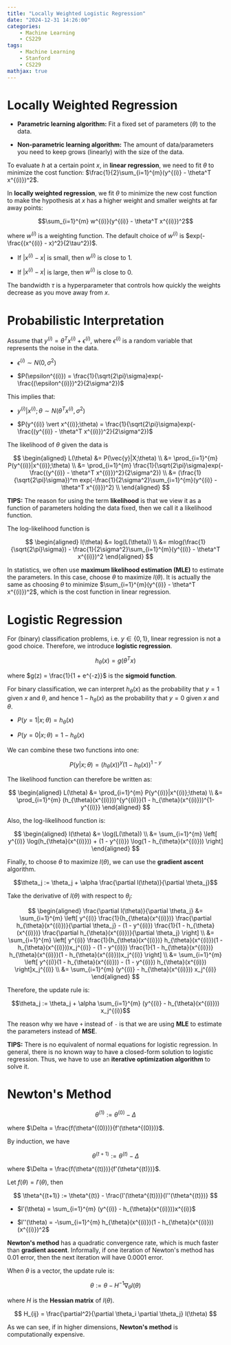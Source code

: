 ```yaml
---
title: "Locally Weighted Logistic Regression"
date: "2024-12-31 14:26:00"
categories: 
    - Machine Learning
    - CS229
tags: 
    - Machine Learning
    - Stanford
    - CS229
mathjax: true
---
```

# Locally Weighted Regression

- **Parametric learning algorithm:** Fit a fixed set of parameters ($\theta$) to the data.

- **Non-parametric learning algorithm:** The amount of data/parameters you need to keep grows (linearly) with the size of the data.

To evaluate $h$ at a certain point $x$, in **linear regression**, we need to fit $\theta$ to minimize the cost function: $\frac{1}{2}\sum_{i=1}^{m}(y^{(i)} - \theta^T x^{(i)})^2$. 

In **locally weighted regression**, we fit $\theta$ to minimize the new cost function to make the hypothesis at $x$ has a higher weight and smaller weights at far away points: 

$$\sum_{i=1}^{m} w^{(i)}(y^{(i)} - \theta^T x^{(i)})^2$$

where $w^{(i)}$ is a weighting function. The default choice of $w^{(i)}$ is $exp(-\frac{(x^{(i)} - x)^2}{2\tau^2})$. 

- If $\vert{x^{(i)} - x}\vert$ is small, then $w^{(i)}$ is close to 1. 

- If $\vert{x^{(i)} - x}\vert$ is large, then $w^{(i)}$ is close to 0.

The bandwidth $\tau$ is a hyperparameter that controls how quickly the weights decrease as you move away from $x$.

# Probabilistic Interpretation

Assume that $y^{(i)} = \theta^T x^{(i)} + \epsilon^{(i)}$, where $\epsilon^{(i)}$ is a random variable that represents the noise in the data. 

- $\epsilon^{(i)} \sim N(0, \sigma^2)$

- $P(\epsilon^{(i)}) = \frac{1}{\sqrt{2\pi}\sigma}exp(-\frac{(\epsilon^{(i)})^2}{2\sigma^2})$

This implies that:

- $y^{(i)} \vert x^{(i)};\theta \sim N(\theta^T x^{(i)}, \sigma^2)$

- $P(y^{(i)} \vert x^{(i)};\theta) = \frac{1}{\sqrt{2\pi}\sigma}exp(-\frac{(y^{(i)} - \theta^T x^{(i)})^2}{2\sigma^2})$

The likelihood of $\theta$ given the data is 

$$
\begin{aligned}
L(\theta) &= P(\vec{y}|X;\theta) \\
&= \prod_{i=1}^{m} P(y^{(i)}|x^{(i)};\theta) \\
&= \prod_{i=1}^{m} \frac{1}{\sqrt{2\pi}\sigma}exp(-\frac{(y^{(i)} - \theta^T x^{(i)})^2}{2\sigma^2}) \\
&= (\frac{1}{\sqrt{2\pi}\sigma})^m exp(-\frac{1}{2\sigma^2}\sum_{i=1}^{m}(y^{(i)} - \theta^T x^{(i)})^2) \\
\end{aligned}
$$

**TIPS:** The reason for using the term **likelihood** is that we view it as a function of parameters holding the data fixed, then we call it a likelihood function.

The log-likelihood function is

$$
\begin{aligned}
l(\theta) &= log(L(\theta)) \\
&= mlog(\frac{1}{\sqrt{2\pi}\sigma}) - \frac{1}{2\sigma^2}\sum_{i=1}^{m}(y^{(i)} - \theta^T x^{(i)})^2
\end{aligned}
$$

In statistics, we often use **maximum likelihood estimation (MLE)** to estimate the parameters. In this case, choose $\theta$ to maximize $l(\theta)$. It is actually the same as choosing $\theta$ to minimize $\sum_{i=1}^{m}(y^{(i)} - \theta^T x^{(i)})^2$, which is the cost function in linear regression.

# Logistic Regression

For (binary) classification problems, i.e. $y \in \{0, 1\}$, linear regression is not a good choice. Therefore, we introduce **logistic regression**.

$$h_{\theta}(x) = g(\theta^T x)$$

where $g(z) = \frac{1}{1 + e^{-z}}$ is the **sigmoid function**.

For binary classification, we can interpret $h_{\theta}(x)$ as the probability that $y = 1$ given $x$ and $\theta$, and hence $1 - h_{\theta}(x)$ as the probability that $y = 0$ given $x$ and $\theta$.

- $P(y=1 \vert x;\theta) = h_{\theta}(x)$

- $P(y=0 \vert x;\theta) = 1 - h_{\theta}(x)$

We can combine these two functions into one:

$$P(y|x;\theta) = (h_{\theta}(x))^y(1 - h_{\theta}(x))^{1-y}$$

The likelihood function can therefore be written as:

$$
\begin{aligned}
L(\theta) &= \prod_{i=1}^{m} P(y^{(i)}|x^{(i)};\theta) \\
&= \prod_{i=1}^{m} (h_{\theta}(x^{(i)}))^{y^{(i)}}(1 - h_{\theta}(x^{(i)}))^{1-y^{(i)}}
\end{aligned}
$$

Also, the log-likelihood function is:

$$
\begin{aligned}
l(\theta) &= \log(L(\theta)) \\
&= \sum_{i=1}^{m} \left[ y^{(i)} \log(h_{\theta}(x^{(i)})) + (1 - y^{(i)}) \log(1 - h_{\theta}(x^{(i)})) \right]
\end{aligned}
$$

Finally, to choose $\theta$ to maximize $l(\theta)$, we can use the **gradient ascent** algorithm.

$$\theta_j := \theta_j + \alpha \frac{\partial l(\theta)}{\partial \theta_j}$$

Take the derivative of $l(\theta)$ with respect to $\theta_j$:

$$
\begin{aligned}
\frac{\partial l(\theta)}{\partial \theta_j} &= \sum_{i=1}^{m} \left[ y^{(i)} \frac{1}{h_{\theta}(x^{(i)})} \frac{\partial h_{\theta}(x^{(i)})}{\partial \theta_j} - (1 - y^{(i)}) \frac{1}{1 - h_{\theta}(x^{(i)})} \frac{\partial h_{\theta}(x^{(i)})}{\partial \theta_j} \right] \\
&= \sum_{i=1}^{m} \left[ y^{(i)} \frac{1}{h_{\theta}(x^{(i)})} h_{\theta}(x^{(i)})(1 - h_{\theta}(x^{(i)}))x_j^{(i)} - (1 - y^{(i)}) \frac{1}{1 - h_{\theta}(x^{(i)})} h_{\theta}(x^{(i)})(1 - h_{\theta}(x^{(i)}))x_j^{(i)} \right] \\
&= \sum_{i=1}^{m} \left[ y^{(i)}(1 - h_{\theta}(x^{(i)})) - (1 - y^{(i)}) h_{\theta}(x^{(i)}) \right]x_j^{(i)} \\
&= \sum_{i=1}^{m} (y^{(i)} - h_{\theta}(x^{(i)})) x_j^{(i)}
\end{aligned}
$$

Therefore, the update rule is:

$$\theta_j := \theta_j + \alpha \sum_{i=1}^{m} (y^{(i)} - h_{\theta}(x^{(i)})) x_j^{(i)}$$

The reason why we have `+` instead of `-` is that we are using **MLE** to estimate the parameters instead of **MSE**.

**TIPS:** There is no equivalent of normal equations for logistic regression. In general, there is no known way to have a closed-form solution to logistic regression. Thus, we have to use an **iterative optimization algorithm** to solve it.

# Newton's Method

$$\theta^{(1)} := \theta^{(0)} - \Delta$$

where $\Delta = \frac{f(\theta^{(0)})}{f'(\theta^{(0)})}$.

By induction, we have

$$\theta^{(t+1)} := \theta^{(t)} - \Delta$$

where $\Delta = \frac{f(\theta^{(t)})}{f'(\theta^{(t)})}$.

Let $f(\theta) = l'(\theta)$, then

$$
\theta^{(t+1)} := \theta^{(t)} - \frac{l'(\theta^{(t)})}{l''(\theta^{(t)})}
$$

- $l'(\theta) = \sum_{i=1}^{m} (y^{(i)} - h_{\theta}(x^{(i)}))x^{(i)}$

- $l''(\theta) = -\sum_{i=1}^{m} h_{\theta}(x^{(i)})(1 - h_{\theta}(x^{(i)}))(x^{(i)})^2$

**Newton's method** has a quadratic convergence rate, which is much faster than **gradient ascent**. Informally, if one iteration of Newton's method has $0.01$ error, then the next iteration will have $0.0001$ error.

When $\theta$ is a vector, the update rule is:

$$\theta := \theta- H^{-1}\nabla_{\theta}l(\theta)$$

where $H$ is the **Hessian matrix** of $l(\theta)$.

$$
H_{ij} = \frac{\partial^2}{\partial \theta_i \partial \theta_j} l(\theta)
$$

As we can see, if in higher dimensions, **Newton's method** is computationally expensive.